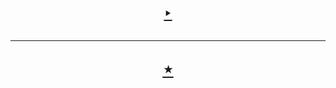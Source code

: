 <h1 align=center>
  <a href=https://smart-ide.web.app>
    ‣
  </a>
  <hr/>
  <a href=https://smart-ide.onrender.com>
    ⋆
  </a>
</h1>
